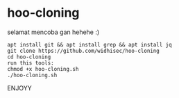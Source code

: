 # hoo-cloning
selamat mencoba gan hehehe :)
```
apt install git && apt install grep && apt install jq
git clone https://github.com/widhisec/hoo-cloning
cd hoo-cloning
run this tools: 
chmod +x hoo-cloning.sh
./hoo-cloning.sh
```
ENJOYY
